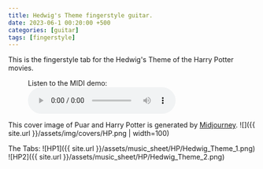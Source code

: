 ```yaml
---
title: Hedwig's Theme fingerstyle guitar.
date: 2023-06-1 00:20:00 +500
categories: [guitar]
tags: [fingerstyle]
---
```


This is the fingerstyle tab for the Hedwig's Theme of the Harry Potter movies.<br /> 
<figure>
    <figcaption>Listen to the MIDI demo:</figcaption>
    <audio
        controls
        src="https://puar-playground.github.io/assets/audio/Hedwig_Theme.mp3">
            <a href="https://puar-playground.github.io/assets/audio/Hedwig_Theme.mp3">
                audio
            </a>
    </audio>
</figure>

This cover image of Puar and Harry Potter is generated by [Midjourney](https://www.midjourney.com/home/?callbackUrl=%2Fapp%2F).
![]({{ site.url }}/assets/img/covers/HP.png | width=100)

The Tabs:
![HP1]({{ site.url }}/assets/music_sheet/HP/Hedwig_Theme_1.png)<br /> 
![HP2]({{ site.url }}/assets/music_sheet/HP/Hedwig_Theme_2.png)<br /> 